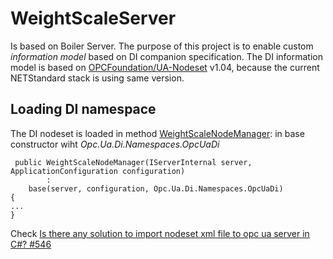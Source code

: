 ﻿# WeightScaleServer
Is based on Boiler Server. The purpose of this project is to enable custom _information model_ based on DI companion specification.
The DI information model is based on [OPCFoundation/UA-Nodeset](https://github.com/OPCFoundation/UA-Nodeset) v1.04, because the current NETStandard stack is using same version.
## Loading DI namespace
The DI nodeset is loaded in method [WeightScaleNodeManager](SampleApplications/Workshop/Boiler/WeightScaleServer/WeightScaleNodeManager.cs):
in base constructor wiht _Opc.Ua.Di.Namespaces.OpcUaDi_
```
 public WeightScaleNodeManager(IServerInternal server, ApplicationConfiguration configuration)
        :
    base(server, configuration, Opc.Ua.Di.Namespaces.OpcUaDi)
{
...
}
```

Check [Is there any solution to import nodeset xml file to opc ua server in C#? #546](https://github.com/OPCFoundation/UA-.NETStandard/issues/546)
